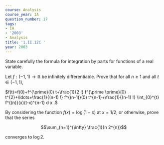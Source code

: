 ```yaml
---
course: Analysis
course_year: IA
question_number: 17
tags:
- IA
- '2003'
- Analysis
title: '1.II.12C '
year: 2003
---
```



State carefully the formula for integration by parts for functions of a real variable.

Let $f:(-1,1) \rightarrow \mathbb{R}$ be infinitely differentiable. Prove that for all $n \geqslant 1$ and all $t \in(-1,1)$,

$f(t)=f(0)+f^{\prime}(0) t+\frac{1}{2 !} f^{\prime \prime}(0) t^{2}+\ldots+\frac{1}{(n-1) !} f^{(n-1)}(0) t^{n-1}+\frac{1}{(n-1) !} \int_{0}^{t} f^{(n)}(x)(t-x)^{n-1} d x .$

By considering the function $f(x)=\log (1-x)$ at $x=1 / 2$, or otherwise, prove that the series

$$\sum_{n=1}^{\infty} \frac{1}{n 2^{n}}$$

converges to $\log 2$.